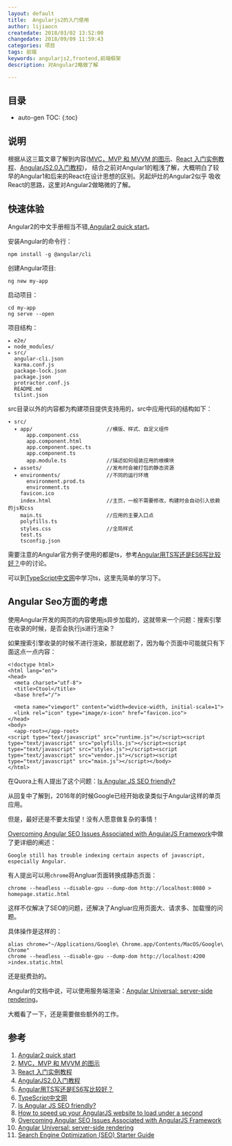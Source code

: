 ```yaml
---
layout: default
title:  Angularjs2的入门使用
author: lijiaocn
createdate: 2018/03/02 13:52:00
changedate: 2018/09/09 11:59:43
categories: 项目
tags: 前端
keywords: angularjs2,frontend,前端框架
description: 对Angular2略做了解

---
```


## 目录
* auto-gen TOC:
{:toc}

## 说明

根据从这三篇文章了解到内容([MVC，MVP 和 MVVM 的图示][2]、[React 入门实例教程][3]、[AngularJS2.0入门教程][4])，
结合之前对Angular1的粗浅了解，大概明白了较早的Angular1和后来的React在设计思想的区别。另起炉灶的Angular2似乎
吸收React的思路，这里对Angular2做略微的了解。

## 快速体验

Angular2的中文手册相当不错,[Angular2 quick start][1]。

安装Angular的命令行：

	npm install -g @angular/cli

创建Angular项目:

	ng new my-app

启动项目：

	cd my-app
	ng serve --open

项目结构：

	▸ e2e/
	▸ node_modules/       
	▸ src/
	  angular-cli.json
	  karma.conf.js
	  package-lock.json
	  package.json
	  protractor.conf.js
	  README.md
	  tslint.json

src目录以外的内容都为构建项目提供支持用的，src中应用代码的结构如下：

	▾ src/
	  ▾ app/                        //模版、样式、自定义组件
	      app.component.css
	      app.component.html
	      app.component.spec.ts
	      app.component.ts
	      app.module.ts             //描述如何组装应用的根模块
	  ▸ assets/                     //发布时会被打包的静态资源
	  ▾ environments/               //不同的运行环境
	      environment.prod.ts
	      environment.ts
	    favicon.ico
	    index.html                  //主页，一般不需要修改，构建时会自动引入依赖的js和css
	    main.ts                     //应用的主要入口点
	    polyfills.ts
	    styles.css                  //全局样式
	    test.ts
	    tsconfig.json

需要注意的Angular官方例子使用的都是ts，参考[Angular用TS写还是ES6写比较好？][5]中的讨论。

可以到[TypeScript中文网][6]中学习ts，这里先简单的学习下。

## Angular Seo方面的考虑

使用Angular开发的网页的内容使用js异步加载的，这就带来一个问题：搜索引擎在收录的时候，是否会执行js进行渲染？

如果搜索引擎收录的时候不进行渲染，那就悲剧了，因为每个页面中可能就只有下面这点一点内容：

	<!doctype html>
	<html lang="en">
	<head>
	  <meta charset="utf-8">
	  <title>Ctool</title>
	  <base href="/">
	
	  <meta name="viewport" content="width=device-width, initial-scale=1">
	  <link rel="icon" type="image/x-icon" href="favicon.ico">
	</head>
	<body>
	  <app-root></app-root>
	<script type="text/javascript" src="runtime.js"></script><script type="text/javascript" src="polyfills.js"></script><script type="text/javascript" src="styles.js"></script><script type="text/javascript" src="vendor.js"></script><script type="text/javascript" src="main.js"></script></body>
	</html>

在Quora上有人提出了这个问题：[Is Angular JS SEO friendly?][7]

从回复中了解到，2016年的时候Google已经开始收录类似于Angular这样的单页应用。

但是，最好还是不要太指望！没有人愿意做复杂的事情！

[Overcoming Angular SEO Issues Associated with AngularJS Framework][9]中做了更详细的阐述：

	Google still has trouble indexing certain aspects of javascript, especially Angular.

有人提出可以用`chrome`将Angluar页面转换成静态页面：

    chrome --headless --disable-gpu --dump-dom http://localhost:8080 > homepage.static.html

这样不仅解决了SEO的问题，还解决了Angluar应用页面大、请求多、加载慢的问题。

具体操作是这样的：

	alias chrome="~/Applications/Google\ Chrome.app/Contents/MacOS/Google\ Chrome"
	chrome --headless --disable-gpu --dump-dom http://localhost:4200 >index.static.html

还是挺费劲的。

Angular的文档中说，可以使用服务端渲染：[Angular Universal: server-side rendering][10]。

大概看了一下，还是需要做些额外的工作。

## 参考

1. [Angular2 quick start][1]
2. [MVC，MVP 和 MVVM 的图示][2]
3. [React 入门实例教程][3]
4. [AngularJS2.0入门教程][4]
5. [Angular用TS写还是ES6写比较好？][5]
6. [TypeScript中文网][6]
7. [Is Angular JS SEO friendly?][7]
8. [How to speed up your AngularJS website to load under a second][8]
9. [Overcoming Angular SEO Issues Associated with AngularJS Framework][9]
10. [Angular Universal: server-side rendering][10]
11. [Search Engine Optimization (SEO) Starter Guide][11]

[1]: https://angular.cn/guide/quickstart  "angular2 quick start" 
[2]: http://www.ruanyifeng.com/blog/2015/02/mvcmvp_mvvm.html "MVC，MVP 和 MVVM 的图示"
[3]: http://www.ruanyifeng.com/blog/2015/03/react.html "React 入门实例教程"
[4]: http://www.angularjs.cn/A2i2  "AngularJS2.0入门教程"
[5]: https://segmentfault.com/q/1010000009270995?sort=created "Angular用TS写还是ES6写比较好？"
[6]: https://www.tslang.cn/ "TypeScript中文网"
[7]: https://www.quora.com/Is-Angular-JS-SEO-friendly "Is Angular JS SEO friendly?"
[8]: https://webfast.co/how-to-make-angularjs-website-to-load-faster "How to speed up your AngularJS website to load under a second"
[9]: https://www.verticalmeasures.com/blog/search-optimization/overcoming-angular-seo-issues-associated-with-angularjs-framework/ "Overcoming Angular SEO Issues Associated with AngularJS Framework"
[10]: https://angular.io/guide/universal "Angular Universal: server-side rendering"
[11]: https://support.google.com/webmasters/answer/7451184?hl=en "Search Engine Optimization (SEO) Starter Guide"
